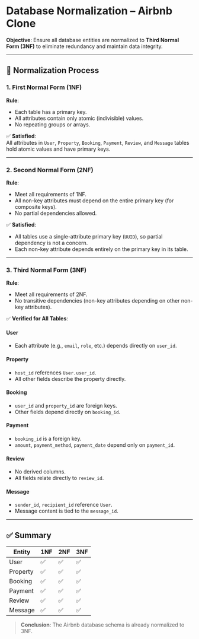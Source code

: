 # Database Normalization – Airbnb Clone

**Objective**: Ensure all database entities are normalized to **Third Normal Form (3NF)** to eliminate redundancy and maintain data integrity.

---

## 🔁 Normalization Process

### 1. **First Normal Form (1NF)**
**Rule**:  
- Each table has a primary key.  
- All attributes contain only atomic (indivisible) values.  
- No repeating groups or arrays.

✅ **Satisfied**:  
All attributes in `User`, `Property`, `Booking`, `Payment`, `Review`, and `Message` tables hold atomic values and have primary keys.

---

### 2. **Second Normal Form (2NF)**
**Rule**:  
- Meet all requirements of 1NF.  
- All non-key attributes must depend on the entire primary key (for composite keys).  
- No partial dependencies allowed.

✅ **Satisfied**:  
- All tables use a single-attribute primary key (`UUID`), so partial dependency is not a concern.  
- Each non-key attribute depends entirely on the primary key in its table.

---

### 3. **Third Normal Form (3NF)**
**Rule**:  
- Meet all requirements of 2NF.  
- No transitive dependencies (non-key attributes depending on other non-key attributes).

✅ **Verified for All Tables**:

#### **User**
- Each attribute (e.g., `email`, `role`, etc.) depends directly on `user_id`.

#### **Property**
- `host_id` references `User.user_id`.
- All other fields describe the property directly.

#### **Booking**
- `user_id` and `property_id` are foreign keys.  
- Other fields depend directly on `booking_id`.

#### **Payment**
- `booking_id` is a foreign key.
- `amount`, `payment_method`, `payment_date` depend only on `payment_id`.

#### **Review**
- No derived columns.
- All fields relate directly to `review_id`.

#### **Message**
- `sender_id`, `recipient_id` reference `User`.
- Message content is tied to the `message_id`.

---

## ✅ Summary

| Entity     | 1NF | 2NF | 3NF |
|------------|-----|-----|-----|
| User       | ✅  | ✅  | ✅  |
| Property   | ✅  | ✅  | ✅  |
| Booking    | ✅  | ✅  | ✅  |
| Payment    | ✅  | ✅  | ✅  |
| Review     | ✅  | ✅  | ✅  |
| Message    | ✅  | ✅  | ✅  |

> **Conclusion**: The Airbnb database schema is already normalized to 3NF.
